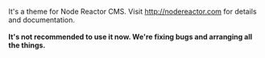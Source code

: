 It's a theme for Node Reactor CMS. Visit <a href="https://nodereactor.com">http://nodereactor.com</a> for details and documentation.
<br/>
<br/>
<b>It's not recommended to use it now. We're fixing bugs and arranging all the things.</b>